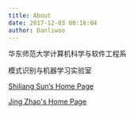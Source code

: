 ```yaml
---
title: About
date: 2017-12-03 00:16:04
author: Danliwoo
---
```


华东师范大学计算机科学与软件工程系

模式识别与机器学习实验室

[Shiliang Sun’s Home Page](http://www.cs.ecnu.edu.cn/~slsun/)

[Jing Zhao's Home Page](https://faculty.ecnu.edu.cn/s/3536/t/35837/main.jspy)
